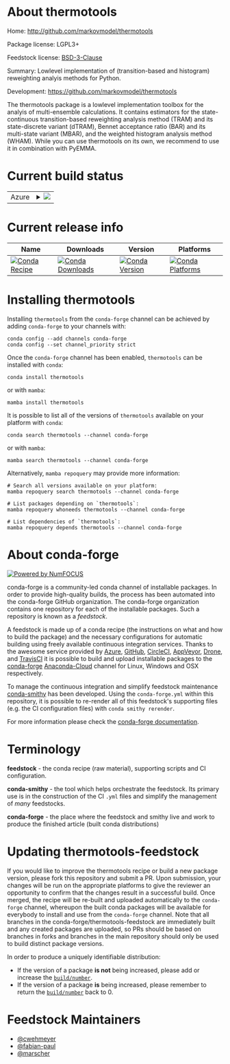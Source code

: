 About thermotools
=================

Home: http://github.com/markovmodel/thermotools

Package license: LGPL3+

Feedstock license: [BSD-3-Clause](https://github.com/conda-forge/thermotools-feedstock/blob/main/LICENSE.txt)

Summary: Lowlevel implementation of (transition-based and histogram) reweighting analyis methods for Python.

Development: https://github.com/markovmodel/thermotools

The thermotools package is a lowlevel implementation toolbox for the analyis
of multi-ensemble calculations. It contains estimators for the state-continuous transition-based
reweighting analysis method (TRAM) and its state-discrete variant (dTRAM), Bennet acceptance ratio
(BAR) and its multi-state variant (MBAR), and the weighted histogram analysis method (WHAM).
While you can use thermotools on its own, we recommend to use it in combination with PyEMMA.


Current build status
====================


<table>
    
  <tr>
    <td>Azure</td>
    <td>
      <details>
        <summary>
          <a href="https://dev.azure.com/conda-forge/feedstock-builds/_build/latest?definitionId=2067&branchName=main">
            <img src="https://dev.azure.com/conda-forge/feedstock-builds/_apis/build/status/thermotools-feedstock?branchName=main">
          </a>
        </summary>
        <table>
          <thead><tr><th>Variant</th><th>Status</th></tr></thead>
          <tbody><tr>
              <td>linux_64_numpy1.20python3.8.____cpython</td>
              <td>
                <a href="https://dev.azure.com/conda-forge/feedstock-builds/_build/latest?definitionId=2067&branchName=main">
                  <img src="https://dev.azure.com/conda-forge/feedstock-builds/_apis/build/status/thermotools-feedstock?branchName=main&jobName=linux&configuration=linux_64_numpy1.20python3.8.____cpython" alt="variant">
                </a>
              </td>
            </tr><tr>
              <td>linux_64_numpy1.20python3.9.____cpython</td>
              <td>
                <a href="https://dev.azure.com/conda-forge/feedstock-builds/_build/latest?definitionId=2067&branchName=main">
                  <img src="https://dev.azure.com/conda-forge/feedstock-builds/_apis/build/status/thermotools-feedstock?branchName=main&jobName=linux&configuration=linux_64_numpy1.20python3.9.____cpython" alt="variant">
                </a>
              </td>
            </tr><tr>
              <td>linux_64_numpy1.21python3.10.____cpython</td>
              <td>
                <a href="https://dev.azure.com/conda-forge/feedstock-builds/_build/latest?definitionId=2067&branchName=main">
                  <img src="https://dev.azure.com/conda-forge/feedstock-builds/_apis/build/status/thermotools-feedstock?branchName=main&jobName=linux&configuration=linux_64_numpy1.21python3.10.____cpython" alt="variant">
                </a>
              </td>
            </tr><tr>
              <td>linux_64_numpy1.23python3.11.____cpython</td>
              <td>
                <a href="https://dev.azure.com/conda-forge/feedstock-builds/_build/latest?definitionId=2067&branchName=main">
                  <img src="https://dev.azure.com/conda-forge/feedstock-builds/_apis/build/status/thermotools-feedstock?branchName=main&jobName=linux&configuration=linux_64_numpy1.23python3.11.____cpython" alt="variant">
                </a>
              </td>
            </tr><tr>
              <td>osx_64_numpy1.20python3.8.____cpython</td>
              <td>
                <a href="https://dev.azure.com/conda-forge/feedstock-builds/_build/latest?definitionId=2067&branchName=main">
                  <img src="https://dev.azure.com/conda-forge/feedstock-builds/_apis/build/status/thermotools-feedstock?branchName=main&jobName=osx&configuration=osx_64_numpy1.20python3.8.____cpython" alt="variant">
                </a>
              </td>
            </tr><tr>
              <td>osx_64_numpy1.20python3.9.____cpython</td>
              <td>
                <a href="https://dev.azure.com/conda-forge/feedstock-builds/_build/latest?definitionId=2067&branchName=main">
                  <img src="https://dev.azure.com/conda-forge/feedstock-builds/_apis/build/status/thermotools-feedstock?branchName=main&jobName=osx&configuration=osx_64_numpy1.20python3.9.____cpython" alt="variant">
                </a>
              </td>
            </tr><tr>
              <td>osx_64_numpy1.21python3.10.____cpython</td>
              <td>
                <a href="https://dev.azure.com/conda-forge/feedstock-builds/_build/latest?definitionId=2067&branchName=main">
                  <img src="https://dev.azure.com/conda-forge/feedstock-builds/_apis/build/status/thermotools-feedstock?branchName=main&jobName=osx&configuration=osx_64_numpy1.21python3.10.____cpython" alt="variant">
                </a>
              </td>
            </tr><tr>
              <td>osx_64_numpy1.23python3.11.____cpython</td>
              <td>
                <a href="https://dev.azure.com/conda-forge/feedstock-builds/_build/latest?definitionId=2067&branchName=main">
                  <img src="https://dev.azure.com/conda-forge/feedstock-builds/_apis/build/status/thermotools-feedstock?branchName=main&jobName=osx&configuration=osx_64_numpy1.23python3.11.____cpython" alt="variant">
                </a>
              </td>
            </tr><tr>
              <td>win_64_numpy1.20python3.8.____cpython</td>
              <td>
                <a href="https://dev.azure.com/conda-forge/feedstock-builds/_build/latest?definitionId=2067&branchName=main">
                  <img src="https://dev.azure.com/conda-forge/feedstock-builds/_apis/build/status/thermotools-feedstock?branchName=main&jobName=win&configuration=win_64_numpy1.20python3.8.____cpython" alt="variant">
                </a>
              </td>
            </tr><tr>
              <td>win_64_numpy1.20python3.9.____cpython</td>
              <td>
                <a href="https://dev.azure.com/conda-forge/feedstock-builds/_build/latest?definitionId=2067&branchName=main">
                  <img src="https://dev.azure.com/conda-forge/feedstock-builds/_apis/build/status/thermotools-feedstock?branchName=main&jobName=win&configuration=win_64_numpy1.20python3.9.____cpython" alt="variant">
                </a>
              </td>
            </tr><tr>
              <td>win_64_numpy1.21python3.10.____cpython</td>
              <td>
                <a href="https://dev.azure.com/conda-forge/feedstock-builds/_build/latest?definitionId=2067&branchName=main">
                  <img src="https://dev.azure.com/conda-forge/feedstock-builds/_apis/build/status/thermotools-feedstock?branchName=main&jobName=win&configuration=win_64_numpy1.21python3.10.____cpython" alt="variant">
                </a>
              </td>
            </tr><tr>
              <td>win_64_numpy1.23python3.11.____cpython</td>
              <td>
                <a href="https://dev.azure.com/conda-forge/feedstock-builds/_build/latest?definitionId=2067&branchName=main">
                  <img src="https://dev.azure.com/conda-forge/feedstock-builds/_apis/build/status/thermotools-feedstock?branchName=main&jobName=win&configuration=win_64_numpy1.23python3.11.____cpython" alt="variant">
                </a>
              </td>
            </tr>
          </tbody>
        </table>
      </details>
    </td>
  </tr>
</table>

Current release info
====================

| Name | Downloads | Version | Platforms |
| --- | --- | --- | --- |
| [![Conda Recipe](https://img.shields.io/badge/recipe-thermotools-green.svg)](https://anaconda.org/conda-forge/thermotools) | [![Conda Downloads](https://img.shields.io/conda/dn/conda-forge/thermotools.svg)](https://anaconda.org/conda-forge/thermotools) | [![Conda Version](https://img.shields.io/conda/vn/conda-forge/thermotools.svg)](https://anaconda.org/conda-forge/thermotools) | [![Conda Platforms](https://img.shields.io/conda/pn/conda-forge/thermotools.svg)](https://anaconda.org/conda-forge/thermotools) |

Installing thermotools
======================

Installing `thermotools` from the `conda-forge` channel can be achieved by adding `conda-forge` to your channels with:

```
conda config --add channels conda-forge
conda config --set channel_priority strict
```

Once the `conda-forge` channel has been enabled, `thermotools` can be installed with `conda`:

```
conda install thermotools
```

or with `mamba`:

```
mamba install thermotools
```

It is possible to list all of the versions of `thermotools` available on your platform with `conda`:

```
conda search thermotools --channel conda-forge
```

or with `mamba`:

```
mamba search thermotools --channel conda-forge
```

Alternatively, `mamba repoquery` may provide more information:

```
# Search all versions available on your platform:
mamba repoquery search thermotools --channel conda-forge

# List packages depending on `thermotools`:
mamba repoquery whoneeds thermotools --channel conda-forge

# List dependencies of `thermotools`:
mamba repoquery depends thermotools --channel conda-forge
```


About conda-forge
=================

[![Powered by
NumFOCUS](https://img.shields.io/badge/powered%20by-NumFOCUS-orange.svg?style=flat&colorA=E1523D&colorB=007D8A)](https://numfocus.org)

conda-forge is a community-led conda channel of installable packages.
In order to provide high-quality builds, the process has been automated into the
conda-forge GitHub organization. The conda-forge organization contains one repository
for each of the installable packages. Such a repository is known as a *feedstock*.

A feedstock is made up of a conda recipe (the instructions on what and how to build
the package) and the necessary configurations for automatic building using freely
available continuous integration services. Thanks to the awesome service provided by
[Azure](https://azure.microsoft.com/en-us/services/devops/), [GitHub](https://github.com/),
[CircleCI](https://circleci.com/), [AppVeyor](https://www.appveyor.com/),
[Drone](https://cloud.drone.io/welcome), and [TravisCI](https://travis-ci.com/)
it is possible to build and upload installable packages to the
[conda-forge](https://anaconda.org/conda-forge) [Anaconda-Cloud](https://anaconda.org/)
channel for Linux, Windows and OSX respectively.

To manage the continuous integration and simplify feedstock maintenance
[conda-smithy](https://github.com/conda-forge/conda-smithy) has been developed.
Using the ``conda-forge.yml`` within this repository, it is possible to re-render all of
this feedstock's supporting files (e.g. the CI configuration files) with ``conda smithy rerender``.

For more information please check the [conda-forge documentation](https://conda-forge.org/docs/).

Terminology
===========

**feedstock** - the conda recipe (raw material), supporting scripts and CI configuration.

**conda-smithy** - the tool which helps orchestrate the feedstock.
                   Its primary use is in the construction of the CI ``.yml`` files
                   and simplify the management of *many* feedstocks.

**conda-forge** - the place where the feedstock and smithy live and work to
                  produce the finished article (built conda distributions)


Updating thermotools-feedstock
==============================

If you would like to improve the thermotools recipe or build a new
package version, please fork this repository and submit a PR. Upon submission,
your changes will be run on the appropriate platforms to give the reviewer an
opportunity to confirm that the changes result in a successful build. Once
merged, the recipe will be re-built and uploaded automatically to the
`conda-forge` channel, whereupon the built conda packages will be available for
everybody to install and use from the `conda-forge` channel.
Note that all branches in the conda-forge/thermotools-feedstock are
immediately built and any created packages are uploaded, so PRs should be based
on branches in forks and branches in the main repository should only be used to
build distinct package versions.

In order to produce a uniquely identifiable distribution:
 * If the version of a package **is not** being increased, please add or increase
   the [``build/number``](https://docs.conda.io/projects/conda-build/en/latest/resources/define-metadata.html#build-number-and-string).
 * If the version of a package **is** being increased, please remember to return
   the [``build/number``](https://docs.conda.io/projects/conda-build/en/latest/resources/define-metadata.html#build-number-and-string)
   back to 0.

Feedstock Maintainers
=====================

* [@cwehmeyer](https://github.com/cwehmeyer/)
* [@fabian-paul](https://github.com/fabian-paul/)
* [@marscher](https://github.com/marscher/)

